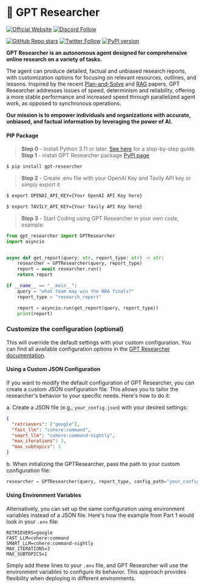 # 🔎 GPT Researcher
[![Official Website](https://img.shields.io/badge/Official%20Website-gptr.dev-blue?style=for-the-badge&logo=world&logoColor=white)](https://gptr.dev)
[![Discord Follow](https://dcbadge.vercel.app/api/server/QgZXvJAccX?style=for-the-badge)](https://discord.com/invite/QgZXvJAccX)

[![GitHub Repo stars](https://img.shields.io/github/stars/assafelovic/gpt-researcher?style=social)](https://github.com/assafelovic/gpt-researcher)
[![Twitter Follow](https://img.shields.io/twitter/follow/tavilyai?style=social)](https://twitter.com/tavilyai)
[![PyPI version](https://badge.fury.io/py/gpt-researcher.svg)](https://badge.fury.io/py/gpt-researcher)

**GPT Researcher is an autonomous agent designed for comprehensive online research on a variety of tasks.** 

The agent can produce detailed, factual and unbiased research reports, with customization options for focusing on relevant resources, outlines, and lessons. Inspired by the recent [Plan-and-Solve](https://arxiv.org/abs/2305.04091) and [RAG](https://arxiv.org/abs/2005.11401) papers, GPT Researcher addresses issues of speed, determinism and reliability, offering a more stable performance and increased speed through parallelized agent work, as opposed to synchronous operations.

**Our mission is to empower individuals and organizations with accurate, unbiased, and factual information by leveraging the power of AI.**

#### PIP Package
> **Step 0** - Install Python 3.11 or later. [See here](https://www.tutorialsteacher.com/python/install-python) for a step-by-step guide.
> **Step 1** - install GPT Researcher package [PyPI page](https://pypi.org/project/gpt-researcher/)
```bash
$ pip install gpt-researcher
```
> **Step 2** - Create .env file with your OpenAI Key and Tavily API key or simply export it
```bash
$ export OPENAI_API_KEY={Your OpenAI API Key here}
```
```bash
$ export TAVILY_API_KEY={Your Tavily API Key here}
```
> **Step 3** - Start Coding using GPT Researcher in your own code, example:
```python
from gpt_researcher import GPTResearcher
import asyncio


async def get_report(query: str, report_type: str) -> str:
    researcher = GPTResearcher(query, report_type)
    report = await researcher.run()
    return report

if __name__ == "__main__":
    query = "what team may win the NBA finals?"
    report_type = "research_report"

    report = asyncio.run(get_report(query, report_type))
    print(report)

```

### Customize the configuration (optional)
This will override the default settings with your custom configuration. You can find all available configuration options in the [GPT Researcher documentation](https://docs.gptr.dev/docs/gpt-researcher/gptr/config).


#### Using a Custom JSON Configuration

If you want to modify the default configuration of GPT Researcher, you can create a custom JSON configuration file. This allows you to tailor the researcher's behavior to your specific needs. Here's how to do it:

a. Create a JSON file (e.g., `your_config.json`) with your desired settings:

```json
{
  "retrievers": ["google"],
  "fast_llm": "cohere:command",
  "smart_llm": "cohere:command-nightly",
  "max_iterations": 3,
  "max_subtopics": 1
}
```

b. When initializing the GPTResearcher, pass the path to your custom configuration file:

```python
researcher = GPTResearcher(query, report_type, config_path="your_config.json")
```

#### Using Environment Variables

Alternatively, you can set up the same configuration using environment variables instead of a JSON file. Here's how the example from Part 1 would look in your `.env` file:

```
RETRIEVERS=google
FAST_LLM=cohere:command
SMART_LLM=cohere:command-nightly
MAX_ITERATIONS=3
MAX_SUBTOPICS=1
```

Simply add these lines to your `.env` file, and GPT Researcher will use the environment variables to configure its behavior. This approach provides flexibility when deploying in different environments.